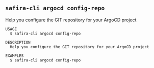 <!-- order:4 -->
<!-- PLEASE! Don't edit this file, auto generated! -->

## `safira-cli argocd config-repo`

Help you configure the GIT repository for your ArgoCD project

```
USAGE
  $ safira-cli argocd config-repo

DESCRIPTION
  Help you configure the GIT repository for your ArgoCD project

EXAMPLES
  $ safira-cli argocd config-repo
```
